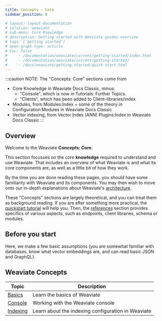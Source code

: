```yaml
---
title: Concepts - Core
sidebar_position: 0

# layout: layout-documentation
# solution: weaviate
# sub-menu: Core Knowledge
# description: Getting started with Weaviate guides overview
# tags: ['getting started']
# open-graph-type: article
# toc: false
#     - /documentation/weaviate/current/getting-started/index.html
#     - /documentation/weaviate/current/getting-started/
#     - /docs/weaviate/getting-started/quick-start.html
---
```


<!-- TODO: Remove explanatory header once layout review complete -->
:::caution NOTE:
The "Concepts: Core" sections come from
- Core Knowledge in Weaviate Docs Classic, minus:
  - "Console", which is now in Tutorials: Further Topics.
  - "Clients", which has been added to Client-libraries/index
- Modules, from Modules:Index + some of the theory in Configuration:Modules in Weaviate Docs Classic
- Vector indexing, from Vector Index (ANN) Plugins:Index in Weaviate Docs Classic
:::

## Overview

Welcome to the Weaviate **Concepts: Core**.

This section focusses on the core **knowledge** required to understand and use Weaviate. That includes an overview of what Weaviate is and what its core components are, as well as a little bit of how they work. 

By the time you are done reading these pages, you should have some familiarity with Weaviate and its components. You may then wish to move onto our in-depth explanations about Weaviate's [architecture](../architecture/index.md).

These "Concepts" sections are largely theoretical, and you can treat them as background reading. If you are after something more practical, the [quickstart tutorial](../getting-started/index.md) will help you. Then, the [references](../references/index.md) section provides specifics of various aspects, such as endpoints, client libraries, schema or modules.

## Before you start 

Here, we make a few basic assumptions (you are somewhat familiar with databases, know what vector embeddings are, and can read basic JSON and GraphQL).

## Weaviate Concepts

| Topic | Description |
| --- | --- |
| [Basics](./basics.md) | Learn the basics of Weaviate |
| [Console](./console.md) | Working with the Weaviate console |
| [Indexing](./indexing.md) | Learn about the indexing configuration in Weaviate |